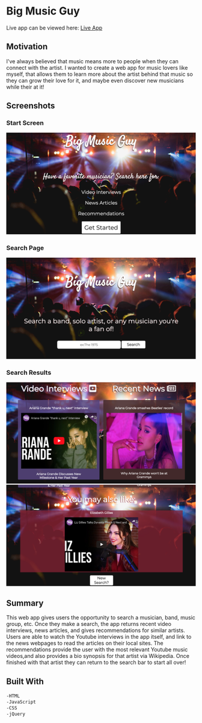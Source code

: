 # Big Music Guy

Live app can be viewed here: <a href="https://bahitssara.github.io/Big-Music-Guy/" target="_blank">Live App</a>

## Motivation
I've always believed that music means more to people when they can connect with the artist. I wanted to create a web app for music lovers like myself, that allows them to learn more about the artist behind that music so they can grow their love for it, and maybe even discover new musicians while their at it! 

## Screenshots

### Start Screen
![Project Start Page](images/readme-images/Start-Screen.png)

### Search Page
![Project Search Page](images/readme-images/Search-Page.png)

### Search Results
![Results Part1](images/readme-images/Search-Results.png)<br>
![Results Part2](images/readme-images/Search-Results2.png)

## Summary
This web app gives users the opportunity to search a musician, band, music group, etc. Once they make a search, the app returns recent video interviews, news articles, and gives recommendations for similar artists. Users are able to watch the Youtube interviews in the app itself, and link to the news webpages to read the articles on their local sites. The recommendations provide the user with the most relevant Youtube music videos,and also provides a bio synopsis for that artist via Wikipedia. Once finished with that artist they can return to the search bar to start all over! 

## Built With
    -HTML
    -JavaScript
    -CSS
    -jQuery






